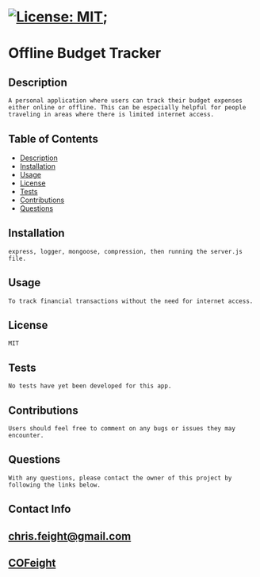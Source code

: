 

# [![License: MIT](https://img.shields.io/badge/License-MIT-yellow.svg)](https://opensource.org/licenses/MIT);

# Offline Budget Tracker


## Description
    A personal application where users can track their budget expenses either online or offline. This can be especially helpful for people traveling in areas where there is limited internet access.

## Table of Contents

* [Description](#description)
* [Installation](#installation)
* [Usage](#usage)
* [License](#license)
* [Tests](#tests)
* [Contributions](#contributions)
* [Questions](#questions)


## Installation
    express, logger, mongoose, compression, then running the server.js file.

## Usage
    To track financial transactions without the need for internet access.

## License
    MIT

## Tests
    No tests have yet been developed for this app.
    
## Contributions
    Users should feel free to comment on any bugs or issues they may encounter.


## Questions
    With any questions, please contact the owner of this project by following the links below.

## Contact Info

## [chris.feight@gmail.com](mailto:chris.feight@gmail.com)

## [COFeight](https://github.com/COFeight)
    